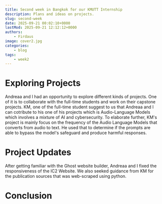 ```yaml
---
title: Second week in Bangkok for our KMUTT Internship
description: Plans and ideas on projects.
slug: second-week
date: 2025-09-21 00:02:10+0000
lastMod: 2025-09-21 12:12:12+0000
authors:
    - Firdaus
image: cover2.jpg
categories:
    - blog
tags:
    - week2
---
```


# Exploring Projects

Andreaa and I had an opportunity to explore different kinds of projects. One of it is to collaborate with the full-time students and work on their capstone projects. KM, one of the full-time student suggest to us that Andreaa and I can cotribute to his one of his projects which is Audio-Language Models which involves a mixture of AI and cybersecurity. To elaborate further, KM's project is mainly focus on the frequency of the Audio Language Models that converts from audio to text. He used that to determine if the prompts are able to bypass the model's safeguard and produce harmful responses.

# Project Updates

After getting familiar with the Ghost website builder, Andreaa and I fixed the responsiveness of the IC2 Website. We also seeked guidance from KM for the publication sources that was web-scraped using python.


# Conclusion
